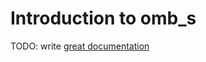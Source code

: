 # Introduction to omb_s

TODO: write [great documentation](http://jacobian.org/writing/what-to-write/)
